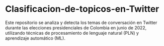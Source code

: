 # Clasificacion-de-topicos-en-Twitter
Este repositorio se analiza y detecta los temas de conversación en Twitter durante las elecciones presidenciales de Colombia en junio de 2022, utilizando técnicas de procesamiento de lenguaje natural (PLN) y aprendizaje automático (ML).
